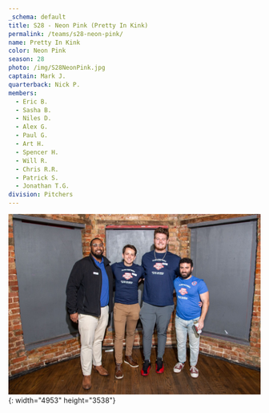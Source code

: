 ```yaml
---
_schema: default
title: S28 - Neon Pink (Pretty In Kink)
permalink: /teams/s28-neon-pink/
name: Pretty In Kink
color: Neon Pink
season: 28
photo: /img/S28NeonPink.jpg
captain: Mark J.
quarterback: Nick P.
members:
  - Eric B.
  - Sasha B.
  - Niles D.
  - Alex G.
  - Paul G.
  - Art H.
  - Spencer H.
  - Will R.
  - Chris R.R.
  - Patrick S.
  - Jonathan T.G.
division: Pitchers
---
```

![](/img/da2-7066.jpg){: width="4953" height="3538"}